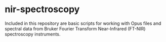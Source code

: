 # nir-spectroscopy

Included in this repository are basic scripts for working with Opus files and spectral data from Bruker Fourier Transform Near-Infrared (FT-NIR) spectroscopy instruments. 
